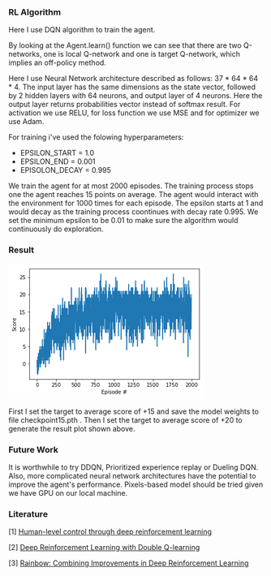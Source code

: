 ### RL Algorithm
Here I use DQN algorithm to train the agent. 

By looking at the Agent.learn() function we can see that there are two Q-networks, one is local Q-network and one is target Q-network, which implies an off-policy method. 

Here I use Neural Network architecture described as follows:
37 * 64 * 64 * 4.
The input layer has the same dimensions as the state vector, followed by 2 hidden layers with 64 neurons, and output layer of 4 neurons. Here the output layer returns probabilities vector instead of softmax result. For activation we use RELU, for loss function we use MSE and for optimizer we use Adam.

For training i've used the folowing hyperparameters:

* EPSILON_START = 1.0
* EPSILON_END = 0.001
* EPISOLON_DECAY = 0.995

We train the agent for at most 2000 episodes. The training process stops one the agent reaches 15 points on average. The agent would interact with the environment for 1000 times for each episode. The epsilon starts at 1 and would decay as the training process coontinues with decay rate 0.995. We set the minimum epsilon to be 0.01 to make sure the algorithm would continuously do exploration. 


### Result
![Scores](results.png)


First I set the target to average score of +15 and save the model weights to file checkpoint15.pth . Then I set the target to average score of +20 to generate the result plot shown above. 

### Future Work
It is worthwhile to try DDQN, Prioritized experience replay or Dueling DQN. Also, more complicated neural network architectures have the potential to improve the agent's performance. Pixels-based model should be tried given we have GPU on our local machine. 

### Literature
[1] <a href="https://deepmind.com/research/dqn/" target="_blank">Human-level control through deep reinforcement learning</a>

[2] <a href="https://arxiv.org/abs/1509.06461" target="_blank">Deep Reinforcement Learning with Double Q-learning</a>

[3] <a href="https://arxiv.org/abs/1710.02298" target="_blank">Rainbow: Combining Improvements in Deep Reinforcement Learning</a>
